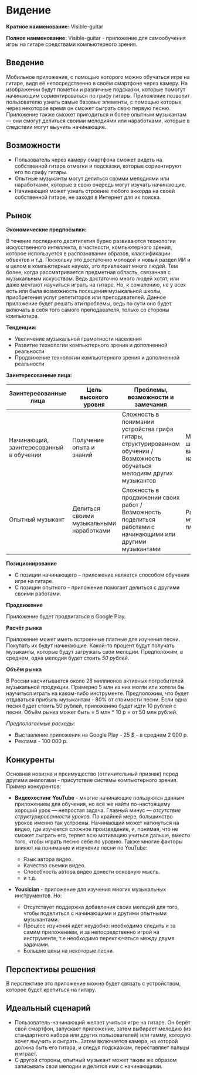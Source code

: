 # Видение

**Кратное наименование:** Visible-guitar 

**Полное наименование:** Visible-guitar - приложение для самообучения игры на гитаре средствами компьютерного зрения.

## Введение

Мобильное приложение, с помощью которого можно обучаться игре на гитаре, видя её непосредственно 
в своём смартфоне через камеру. На изображении будут пометки и различные подсказки, 
которые помогут начинающим сориентироваться по грифу гитары. Приложение позволит пользователю
узнать самые базовые элементы, с помощью которых через некоторое время он сможет сыграть свою первую песню.
Приложение также сможет пригодиться и более опытным музыкантам — они смогут делиться своими мелодиями или наработками, 
которые в следствии могут выучить начинающие.

## Возможности

* Пользователь через камеру смартфона сможет видеть на собственной гитаре отметки и подсказки, которые сориентируют его по грифу гитары.
* Опытные музыканты могут делиться своими мелодиями или наработками, которые в свою очередь могут изучать начинающие.
* Начинающий может узнать строение любого аккорда на своей собственной гитаре, не заходя в Интернет для их поиска.
  
## Рынок

**Экономические предпосылки:**

В течение последнего десятилетия бурно развиваются технологии искусственного интеллекта, в частности, компьютерного зрения, 
которое используется в распознавании образов, классификации объектов и т.д. Поскольку это достаточно молодой и новый раздел ИИ и в целом
в компьютерных науках, это привлекает много людей. Тем более, когда рассматривается предметная область, связанная с музыкальным искусством.
Ведь достаточно много людей хотят, или даже мечтают научиться играть на гитаре. Но, к сожалению, не у всех есть или была возможность посещения музыкальной школы,
приобретения услуг репетиторов или преподавателей. Данное приложение будет решать эти проблемы, ведь по сути оно будет включать в себя того самого преподавателя, только 
со стороны компьютера.

**Тенденции:**

* Увеличение музыкальной грамотности населения
* Развитие технологии компьютерного зрения и дополненной реальности
* Продвижение технологии компьютерного зрения и дополненной реальности

**Заинтересованные лица:**

Заинтересованные лица | Цель высокого уровня | Проблемы, возможности и замечания | Текущие решения
---|---|---|---
Начинающий, заинтересованный в обучении | Получение опыта и знаний | Сложность в понимании устройства грифа гитары, структурированном обучении / Возможность обучаться мелодиям других музыкантов | Музыкальные школы, видеоуроки на YouTube
| Опытный музыкант | Делиться своими музыкальными наработками |  Сложность в продвижении своих работ / Возможность поделиться работами с начинающими или другими музыкантами | Различные музыкальные площадки


**Позиционирование**

* С позиции начинающего – приложение является способом обучения игре на гитаре.
* С позиции опытного – приложение помогает делиться с другими своими работами.

**Продвижение**

Приложение будет продвигаться в Google Play.

**Расчёт рынка**

Приложение может иметь встроенные платные для изучения песни. Покупать их будут начинающие. Какой-то процент будут получать музыканты, которые будут загружать свои мелодии. 
Предположим, в среднем, одна мелодия будет стоить *50 рублей*.

**Объём рынка** 

В России насчитывается около 28 миллионов активных потребителей музыкальной продукции. Примерно 5 млн из них могли или хотели бы научиться играть на каком-либо инструменте.
Предположим, что будет отдаваться прибыль музыкантам - 80% от стоимости песни. Если одна песня будет стоить 50 рублей, приложению будет идти 10 рублей с песни.
Объём рынка может быть = 5 млн * 10 р = от 50 млн рублей.

*Предполагаемые расходы:*

* Выставление приложения на Google Play - 25 $ - в среднем 2 000 р.
* Реклама - 100 000 р.

## Конкуренты

Основная новизна и преимущество (отличительный признак) перед другими аналогами - присутствие системы компьютерного зрения. Пример конкурентов:

* **Видеохостинг YouTube** - многие начинающие пользуются данным приложением для обучения, но всё же найти по-настоящему хороший урок — непростая задача.
Главный минус — *отсутствие структурированности уроков.* По крайней мере, большинство уроков именно так устроены. Начинающий может наткнуться на видео, где изучается сложное произведение, и, понимая, что
не сможет сыграть его, теряет всю мотивацию учиться дальше, вместо того, чтобы играть песню себе по уровню.
Также многие факторы влияют на понимание и изучение песни по YouTube:
    * Язык автора видео.
    * Качество съемки видео.
    * Способность автора видео донести основную мысль.
    * и т.д.
  

* **Yousician** - приложение для изучения многих музыкальных инструментов. Но:
    * Отсутствует поддержка добавления своих мелодий для того, чтобы поделиться с начинающими и 
    другими опытными музыкантами.
    * Процесс изучения идёт неудобно: необходимо следить и за самим приложением, и за непосредственно игрой на инструменте, т.е необходимо переключаться
    между двумя задачами.
    * Большие цены на некоторые песни.
  
## Перспективы решения

В перспективе это приложение можно будет связать с устройством, которое будет крепиться на гитару.

## Идеальный сценарий

* Пользователь-начинающий желает учиться игре на гитаре. Он берёт свой смартфон, запускает приложение, затем выбирает мелодию
  (из стандартного набора или других пользователей) или гамму, которую хочет выучить и сыграть. Затем включается камера, на которой 
  должна быть его гитара, и следуя подсказкам, переставляет пальцы и играет.  
* С другой стороны, опытный музыкант может таким же образом записывать свои мелодии и делится ими с начинающими.